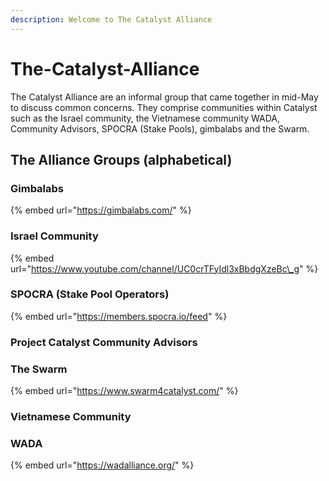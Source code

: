 ```yaml
---
description: Welcome to The Catalyst Alliance
---
```


# The-Catalyst-Alliance

The Catalyst Alliance are an informal group that came together in mid-May to discuss common concerns. They comprise communities within Catalyst such as the Israel community, the Vietnamese community WADA, Community Advisors, SPOCRA \(Stake Pools\), gimbalabs and the Swarm. 

## The Alliance Groups \(alphabetical\)

### Gimbalabs

{% embed url="https://gimbalabs.com/" %}

### Israel Community

{% embed url="https://www.youtube.com/channel/UC0crTFyIdl3xBbdgXzeBc\_g" %}

### SPOCRA \(Stake Pool Operators\)

{% embed url="https://members.spocra.io/feed" %}

### Project Catalyst Community Advisors

### The Swarm

{% embed url="https://www.swarm4catalyst.com/" %}

### Vietnamese Community

### WADA

{% embed url="https://wadalliance.org/" %}

















